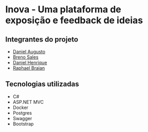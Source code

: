 # Inova - Uma plataforma de exposição e feedback de ideias
## Integrantes do projeto
- [Daniel Augusto](https://github.com/silva-guimaraes)
- [Breno Sales](https://github.com/BrenoFSales)
- [Daniel Henrique](https://github.com/Henriqueriano)
- [Raphael Braian](https://github.com/Raphael-Braian)
## Tecnologias utilizadas
-  C#
-  ASP.NET MVC
-  Docker
-  Postgres
-  Swagger
-  Bootstrap
